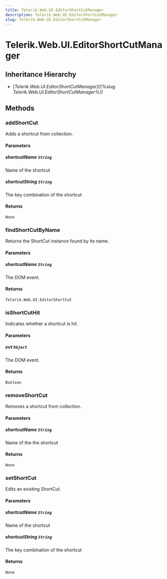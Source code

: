 ```yaml
---
title: Telerik.Web.UI.EditorShortCutManager
description: Telerik.Web.UI.EditorShortCutManager
slug: Telerik.Web.UI.EditorShortCutManager
---
```


# Telerik.Web.UI.EditorShortCutManager

## Inheritance Hierarchy

* *[Telerik.Web.UI.EditorShortCutManager]({%slug Telerik.Web.UI.EditorShortCutManager%})*


## Methods

### addShortCut

Adds a shortcut from collection.

#### Parameters

##### shortcutName `String`

Name of the shortcut

##### shortcutString `String`

The key combination of the shortcut

#### Returns

`None` 

### findShortCutByName

Returns the ShortCut instance found by its name.  

#### Parameters

##### shortcutName `String`

The DOM event.

#### Returns

`Telerik.Web.UI.EditorShortCut` 

### isShortCutHit

Indicates whether a shortcut is hit. 

#### Parameters

##### evt `Object`

The DOM event.

#### Returns

`Boolean` 

### removeShortCut

Removes a shortcut from collection.

#### Parameters

##### shortcutName `String`

Name of the the shortcut

#### Returns

`None` 

### setShortCut

Edits an existing ShortCut.  

#### Parameters

##### shortcutName `String`

Name of the shortcut

##### shortcutString `String`

The key combination of the shortcut

#### Returns

`None` 

